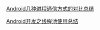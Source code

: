 [Android几种进程通信方式的对比总结](https://blog.csdn.net/u011240877/article/details/72863432)

[Android开发之线程池使用总结](https://blog.csdn.net/u012702547/article/details/52259529)